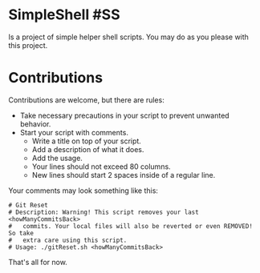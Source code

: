 # SimpleShell #SS
Is a project of simple helper shell scripts. You may do as you please with this project. 

# Contributions
Contributions are welcome, but there are rules:
- Take necessary precautions in your script to prevent unwanted behavior.
- Start your script with comments.
  - Write a title on top of your script.
  - Add a description of what it does.
  - Add the usage.
  - Your lines should not exceed 80 columns.
  - New lines should start 2 spaces inside of a regular line.

Your comments may look something like this:
```
# Git Reset
# Description: Warning! This script removes your last <howManyCommitsBack>
#   commits. Your local files will also be reverted or even REMOVED! So take 
#   extra care using this script.
# Usage: ./gitReset.sh <howManyCommitsBack>
```


That's all for now.
